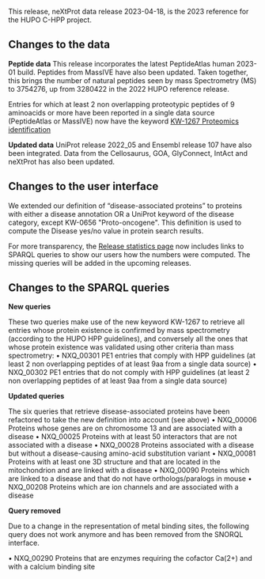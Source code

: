 This release, neXtProt data release 2023-04-18, is the 2023 reference for the HUPO C-HPP project. 

## Changes to the data
**Peptide data**
This release incorporates the latest PeptideAtlas human 2023-01 build. Peptides from MassIVE have also been updated. Taken together, this brings the number of natural peptides seen by mass Spectrometry (MS) to 3754276, up from 3280422 in the 2022 HUPO reference release.

Entries for which at least 2 non overlapping proteotypic peptides of 9 aminoacids or more have been reported in a single data source (PeptideAtlas or MassIVE) now have the keyword [KW-1267 Proteomics identification](https://www.nextprot.org/term/KW-1267/)
 
**Updated data**
UniProt release 2022_05 and Ensembl release 107 have also been integrated. Data from the Cellosaurus, GOA, GlyConnect, IntAct and neXtProt has also been updated.

## Changes to the user interface

We extended our definition of “disease-associated proteins” to proteins with either a disease annotation OR a UniProt keyword of the disease category, except KW-0656 "Proto-oncogene". This definition is used to compute the Disease yes/no value in protein search results.

For more transparency, the [Release statistics page](https://www.nextprot.org/about/statistics) now includes links to SPARQL queries to show our users how the numbers were computed. The missing queries will be added in the upcoming releases.

## Changes to the SPARQL queries

**New queries**

These two queries make use of the new keyword KW-1267 to retrieve all entries whose protein existence is confirmed by mass spectrometry (according to the HUPO HPP guidelines), and conversely all the ones that whose protein existence was validated using other criteria than mass spectrometry:
•	NXQ_00301 PE1 entries that comply with HPP guidelines (at least 2 non overlapping peptides of at least 9aa from a single data source)
•	NXQ_00302 PE1 entries that do not comply with HPP guidelines (at least 2 non overlapping peptides of at least 9aa from a single data source)

**Updated queries**

The six queries that retrieve disease-associated proteins have been refactored to take the new definition into account (see above)
•	NXQ_00006 Proteins whose genes are on chromosome 13 and are associated with a disease
•	NXQ_00025 Proteins with at least 50 interactors that are not associated with a disease
•	NXQ_00028 Proteins associated with a disease but without a disease-causing amino-acid substitution variant
•	NXQ_00081 Proteins with at least one 3D structure and that are located in the mitochondrion and are linked with a disease
•	NXQ_00090 Proteins which are linked to a disease and that do not have orthologs/paralogs in mouse
•	NXQ_00208 Proteins which are ion channels and are associated with a disease

**Query removed**

Due to a change in the representation of metal binding sites, the following query does not work anymore and has been removed from the SNORQL interface. 

•	NXQ_00290 Proteins that are enzymes requiring the cofactor Ca(2+) and with a calcium binding site

